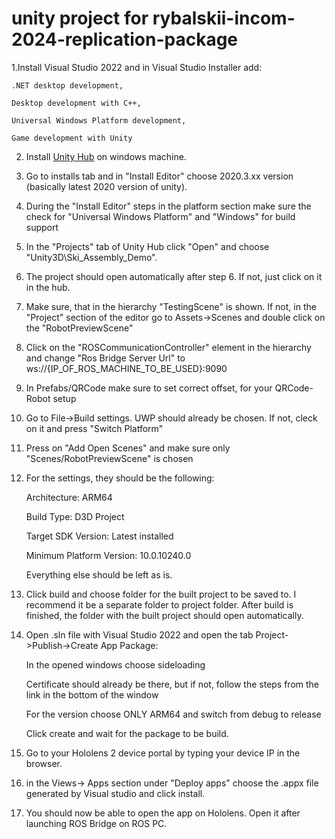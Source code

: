 # unity project for rybalskii-incom-2024-replication-package

1.Install Visual Studio 2022 and in Visual Studio Installer add:
    
    .NET desktop development,
        
    Desktop development with C++,
        
    Universal Windows Platform development,
    
    Game development with Unity
    
2. Install [Unity Hub](https://unity.com/download) on windows machine.
3. Go to installs tab and in "Install Editor" choose 2020.3.xx version (basically latest 2020 version of unity).

4. During the "Install Editor" steps in the platform section make sure the check for "Universal Windows Platform" and "Windows" for build support

5. In the "Projects" tab of Unity Hub click "Open" and choose "Unity3D\Ski_Assembly_Demo".

6. The project should open automatically after step 6. If not, just click on it in the hub.

7. Make sure, that in the hierarchy "TestingScene" is shown. If not, in the "Project" section of the editor go to Assets->Scenes and double click on the "RobotPreviewScene"

8. Click on the "ROSCommunicationController" element in the hierarchy and change "Ros Bridge Server Url" to ws://{IP_OF_ROS_MACHINE_TO_BE_USED}:9090

9. In Prefabs/QRCode make sure to set correct offset, for your QRCode-Robot setup

10. Go to File->Build settings. UWP should already be chosen. If not, cleck on it and press "Switch Platform"

11. Press on "Add Open Scenes" and make sure only "Scenes/RobotPreviewScene" is chosen

12. For the settings, they should be the following:    

    Architecture: ARM64

    Build Type: D3D Project

    Target SDK Version: Latest installed

    Minimum Platform Version: 10.0.10240.0

    Everything else should be left as is.

13. Click build and choose folder for the built project to be saved to. I recommend it be a separate folder to project folder. After build is finished, the folder with the built project should open automatically.

14. Open .sln file with Visual Studio 2022 and open the tab Project->Publish->Create App Package:

    In the opened windows choose sideloading
    
    Certificate should already be there, but if not, follow the steps from the link in the bottom of the window
    
    For the version choose ONLY ARM64 and switch from debug to release
    
    Click create and wait for the package to be build.

15. Go to your Hololens 2 device portal by typing your device IP in the browser.

16. in the Views-> Apps section under "Deploy apps" choose the .appx file generated by Visual studio and click install.

17. You should now be able to open the app on Hololens. Open it after launching ROS Bridge on ROS PC.